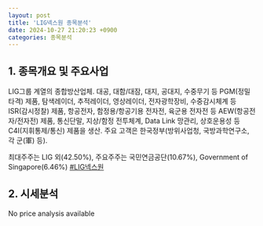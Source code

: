 ```yaml
---
layout: post
title: 'LIG넥스원 종목분석'
date: 2024-10-27 21:20:23 +0900
categories: 종목분석
---
```


## 1. 종목개요 및 주요사업

LIG그룹 계열의 종합방산업체. 대공, 대함/대잠, 대지, 공대지, 수중무기 등 PGM(정밀타격) 제품, 탐색레이더, 추적레이더, 영상레이더, 전자광학장비, 수중감시체계 등 ISR(감시정찰) 제품, 항공전자, 함정용/항공기용 전자전, 육군용 전자전 등 AEW(항공전자/전자전) 제품, 통신단말, 지상/함정 전투체계, Data Link 망관리, 상호운용성 등 C4I(지휘통제/통신) 제품을 생산. 주요 고객은 한국정부(방위사업청, 국방과학연구소, 각 군(軍) 등). 

최대주주는 LIG 외(42.50%), 주요주주는 국민연금공단(10.67%), Government of Singapore(6.46%)
[#LIG넥스원](#)

## 2. 시세분석

No price analysis available
